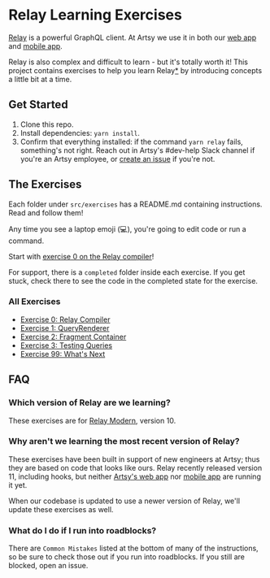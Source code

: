 # Relay Learning Exercises

[Relay](https://relay.dev/docs/v10.1.3/) is a powerful GraphQL client. At Artsy we use it in both our [web app](https://github.com/artsy/force) and [mobile app](https://github.com/artsy/eigen).

Relay is also complex and difficult to learn - but it's totally worth it! This project contains exercises to help you learn Relay[\*](#which-version-of-relay-are-we-learning) by introducing concepts a little bit at a time.

## Get Started

1. Clone this repo.
2. Install dependencies: `yarn install`.
3. Confirm that everything installed: if the command `yarn relay` fails, something's not right. Reach out in Artsy's #dev-help Slack channel if you're an Artsy employee, or [create an issue](https://github.com/artsy/relay-workshop/issues/new) if you're not.

## The Exercises

Each folder under `src/exercises` has a README.md containing instructions. Read and follow them!

Any time you see a laptop emoji (💻), you're going to edit code or run a command.

Start with [exercise 0 on the Relay compiler](./src/exercises/00-Relay-Compiler/README.md)!

For support, there is a `completed` folder inside each exercise. If you get stuck, check there to see the code in the completed state for the exercise.

### All Exercises

- [Exercise 0: Relay Compiler](./src/exercises/00-Relay-Compiler/README.md)
- [Exercise 1: QueryRenderer](./src/exercises/01-Query-Renderer/README.md)
- [Exercise 2: Fragment Container](./src/exercises/02-Fragment-Container/README.md)
- [Exercise 3: Testing Queries](./src/exercises/03-Testing-Queries/README.md)
- [Exercise 99: What's Next](./src/exercises/99-Whats-Next/README.md)

## FAQ

### Which version of Relay are we learning?

These exercises are for [Relay Modern](https://relay.dev/docs/v10.1.3/new-in-relay-modern/), version 10.

### Why aren't we learning the most recent version of Relay?

These exercises have been built in support of new engineers at Artsy; thus they are based on code that looks like ours. Relay recently released version 11, including hooks, but neither [Artsy's web app](https://github.com/artsy/force) nor [mobile app](https://github.com/artsy/eigen) are running it yet.

When our codebase is updated to use a newer version of Relay, we'll update these exercises as well.

### What do I do if I run into roadblocks?

There are `Common Mistakes` listed at the bottom of many of the instructions, so be sure to check those out if you run into roadblocks. If you still are blocked, open an issue.
